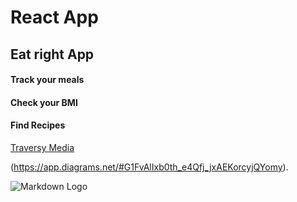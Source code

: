 # React App
## Eat right App
#### Track your meals

#### Check your BMI
#### Find Recipes

[Traversy Media](https://react-mid-project.netlify.app/)

(https://app.diagrams.net/#G1FvAlIxb0th_e4Qfj_jxAEKorcyjQYomy).

![Markdown Logo](https://theyogainstitute.org/wp-content/uploads/2016/09/Eat_Right_for_Healthy_Living.jpg)
